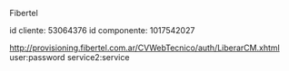 Fibertel

id cliente: 53064376
id componente: 1017542027

http://provisioning.fibertel.com.ar/CVWebTecnico/auth/LiberarCM.xhtml
user:password service2:service
